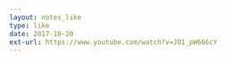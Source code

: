 ```yaml
---
layout: notes_like
type: like
date: 2017-10-20
ext-url: https://www.youtube.com/watch?v=JO1_pW666cY
---
```

